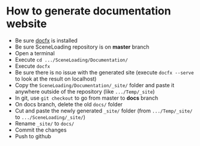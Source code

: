 # How to generate documentation website
- Be sure [docfx](https://dotnet.github.io/docfx/) is installed
- Be sure SceneLoading repository is on **master** branch
- Open a terminal
- Execute `cd .../SceneLoading/Documentation/`
- Execute `docfx`
- Be sure there is no issue with the generated site (execute `docfx --serve` to look at the result on localhost)
- Copy the `SceneLoading/Documentation/_site/` folder and paste it anywhere outside of the repository (like `.../Temp/_site`)
- In git, use `git checkout` to go from master to **docs** branch
- On docs branch, delete the old `docs/` folder
- Cut and paste the newly generated `_site/` folder (from `.../Temp/_site/` to `.../SceneLoading/_site/`)
- Rename `_site/` to `docs/`
- Commit the changes
- Push to github